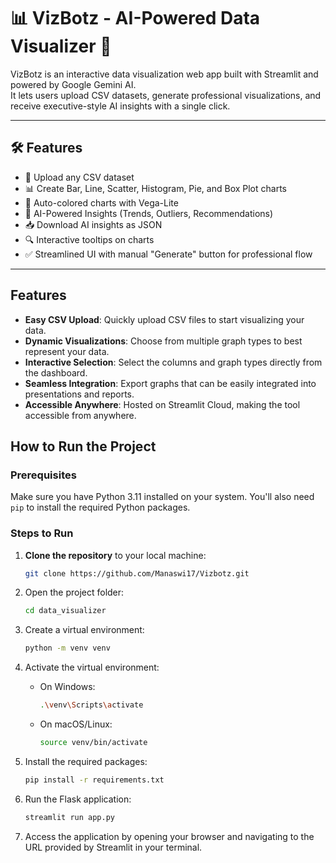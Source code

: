 # 📊 VizBotz - AI-Powered Data Visualizer 🚀

VizBotz is an interactive data visualization web app built with Streamlit and powered by Google Gemini AI.  
It lets users upload CSV datasets, generate professional visualizations, and receive executive-style AI insights with a single click.

---

## 🛠 Features
- 📁 Upload any CSV dataset
- 📊 Create Bar, Line, Scatter, Histogram, Pie, and Box Plot charts
- 🎨 Auto-colored charts with Vega-Lite
- 🧠 AI-Powered Insights (Trends, Outliers, Recommendations)
- 📥 Download AI insights as JSON
- 🔍 Interactive tooltips on charts
- ✅ Streamlined UI with manual "Generate" button for professional flow

---

## Features

- **Easy CSV Upload**: Quickly upload CSV files to start visualizing your data.
- **Dynamic Visualizations**: Choose from multiple graph types to best represent your data.
- **Interactive Selection**: Select the columns and graph types directly from the dashboard.
- **Seamless Integration**: Export graphs that can be easily integrated into presentations and reports.
- **Accessible Anywhere**: Hosted on Streamlit Cloud, making the tool accessible from anywhere.

## How to Run the Project

### Prerequisites

Make sure you have Python 3.11 installed on your system. You'll also need `pip` to install the required Python packages.

### Steps to Run

1. **Clone the repository** to your local machine:
   ```bash
   git clone https://github.com/Manaswi17/Vizbotz.git

2. Open the project folder:
   ```bash
   cd data_visualizer
   
3. Create a virtual environment:
   ```bash
   python -m venv venv

4. Activate the virtual environment:
    
   * On Windows:
     ```bash
     .\venv\Scripts\activate

   * On macOS/Linux:
     ```bash
     source venv/bin/activate

5. Install the required packages:
   ```bash
   pip install -r requirements.txt
   
6. Run the Flask application:
   ```bash
   streamlit run app.py

7. Access the application by opening your browser and navigating to the URL provided by Streamlit in your terminal.

  
